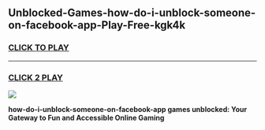 
## Unblocked-Games-how-do-i-unblock-someone-on-facebook-app-Play-Free-kgk4k
<h3>
<a href="https://premium76.site?title=how-do-i-unblock-someone-on-facebook-app&ref=20M">CLICK TO PLAY</a></h3>
<hr>

<h3>
<a href="https://premium76.site?title=how-do-i-unblock-someone-on-facebook-app&ref=20M">CLICK 2 PLAY</a>
  
</h3>

<a href="https://premium76.site?title=how-do-i-unblock-someone-on-facebook-app&ref=19M"><img src="https://clearcache.store/games.png"></a>


**how-do-i-unblock-someone-on-facebook-app games unblocked: Your Gateway to Fun and Accessible Online Gaming**
